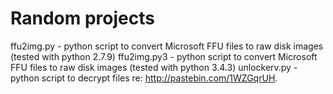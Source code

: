 # Random projects


ffu2img.py   - python script to convert Microsoft FFU files to raw disk images (tested with python 2.7.9)
ffu2img.py3  - python script to convert Microsoft FFU files to raw disk images (tested with python 3.4.3)
unlockerv.py - python script to decrypt files re: http://pastebin.com/1WZGqrUH.
